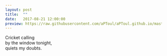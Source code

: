 ```yaml
---
layout: post
title:  ""
date:   2017-08-21 12:00:00
preview: https://raw.githubusercontent.com/aPToul/aPToul.github.io/master/_images/doubts.JPG
---
```


Cricket calling  
by the window tonight,  
quiets my doubts.

